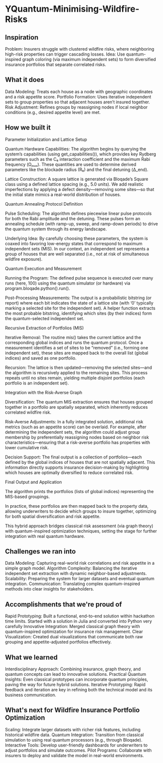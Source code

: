 # YQuantum-Minimising-Wildfire-Risks
## Inspiration

Problem: Insurers struggle with clustered wildfire risks, where neighboring high-risk properties can trigger cascading losses.
Idea: Use quantum-inspired graph coloring (via maximum independent sets) to form diversified insurance portfolios that separate correlated risks.

## What it does

Data Modeling: Treats each house as a node with geographic coordinates and a risk appetite score.
Portfolio Formation: Uses iterative independent sets to group properties so that adjacent houses aren’t insured together.
Risk Adjustment: Refines groups by reassigning nodes if local neighbor conditions (e.g., desired appetite level) are met.

## How we built it

Parameter Initialization and Lattice Setup

Quantum Hardware Capabilities:
The algorithm begins by querying the system’s capabilities (using get_capabilities()), which provides key Rydberg parameters such as the C₆ interaction coefficient and the maximum Rabi frequency (Ωₘₐₓ). These quantities are used to determine derived parameters like the blockade radius (R₆) and the final detuning (Δ_end).

Lattice Construction:
A square lattice is generated via Bloqade’s Square class using a defined lattice spacing (e.g., 5.0 units). We add realistic imperfections by applying a defect density—removing some sites—so that the initial state mimics a real-world distribution of houses.

Quantum Annealing Protocol Definition

Pulse Scheduling:
The algorithm defines piecewise linear pulse protocols for both the Rabi amplitude and the detuning. These pulses form an annealing schedule (with ramp-up, sweep, and ramp-down periods) to drive the quantum system through its energy landscape.

Underlying Idea:
By carefully choosing these parameters, the system is coaxed into favoring low-energy states that correspond to maximum independent sets (MIS). In our context, an independent set represents a group of houses that are well separated (i.e., not at risk of simultaneous wildfire exposure).

Quantum Execution and Measurement

Running the Program:
The defined pulse sequence is executed over many runs (here, 100) using the quantum simulator (or hardware) via program.bloqade.python().run().

Post-Processing Measurements:
The output is a probabilistic bitstring (or report) where each bit indicates the state of a lattice site (with ‘0’ typically marking a selected site for the independent set). A helper function extracts the most probable bitstring, identifying which sites (by their indices) form the quantum-selected independent set.

Recursive Extraction of Portfolios (MIS)

Iterative Removal:
The routine mis() takes the current lattice and the corresponding global indices and runs the quantum protocol. Once a measurement identifies a set of sites to be “removed” (i.e., forming one independent set), these sites are mapped back to the overall list (global indices) and saved as one portfolio.

Recursion:
The lattice is then updated—removing the selected sites—and the algorithm is recursively applied to the remaining sites. This process repeats until no sites remain, yielding multiple disjoint portfolios (each portfolio is an independent set).

Integration with the Risk-Averse Graph

Diversification:
The quantum MIS extraction ensures that houses grouped together in a portfolio are spatially separated, which inherently reduces correlated wildfire risk.

Risk-Averse Adjustments:
In a fully integrated solution, additional risk metrics (such as an appetite score) can be overlaid. For example, after determining the independent sets, the algorithm could adjust group membership by preferentially reassigning nodes based on neighbor risk characteristics—ensuring that a risk-averse portfolio has properties with lower cumulative risk.

Decision Support:
The final output is a collection of portfolios—each defined by the global indices of houses that are not spatially adjacent. This information directly supports insurance decision-making by highlighting which houses are optimally diversified to reduce correlated risk.

Final Output and Application

The algorithm prints the portfolios (lists of global indices) representing the MIS-based groupings.

In practice, these portfolios are then mapped back to the property data, allowing underwriters to decide which groups to insure together, optimizing for both spatial diversification and risk appetite.

This hybrid approach bridges classical risk assessment (via graph theory) with quantum-inspired optimization techniques, setting the stage for further integration with real quantum hardware.

## Challenges we ran into

Data Modeling: Capturing real-world risk correlations and risk appetite in a simple graph model.
Algorithm Complexity: Balancing the iterative independent set extraction with dynamic neighbor-based adjustments.
Scalability: Preparing the system for larger datasets and eventual quantum integration.
Communication: Translating complex quantum-inspired methods into clear insights for stakeholders.

## Accomplishments that we're proud of

Rapid Prototyping: Built a functional, end-to-end solution within hackathon time limits. Started with a solution in Julia and converted into Python very carefully
Innovative Integration: Merged classical graph theory with quantum-inspired optimization for insurance risk management.
Clear Visualization: Created dual visualizations that communicate both raw grouping and appetite-adjusted portfolios effectively.

## What we learned

Interdisciplinary Approach: Combining insurance, graph theory, and quantum concepts can lead to innovative solutions.
Practical Quantum Insights: Even classical prototypes can incorporate quantum principles, paving the way for future hybrid solutions.
Iterative Prototyping: Rapid feedback and iteration are key in refining both the technical model and its business communication.

## What's next for Wildfire Insurance Portfolio Optimization

Scaling: Integrate larger datasets with richer risk features, including historical wildfire data.
Quantum Integration: Transition from classical simulation to using real quantum processors (e.g., through Bloqade).
Interactive Tools: Develop user-friendly dashboards for underwriters to adjust portfolios and simulate outcomes.
Pilot Programs: Collaborate with insurers to deploy and validate the model in real-world environments.
